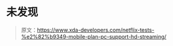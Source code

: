 # 未发现

> 原文：<https://www.xda-developers.com/netflix-tests-%e2%82%b9349-mobile-plan-pc-support-hd-streaming/>